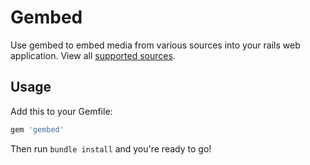 # Gembed
Use gembed to embed media from various sources into your rails web application. View all [supported sources](https://github.com/iJohnPaul/gembed/wiki/Supported-Sources). 

## Usage
Add this to your Gemfile:
```ruby
gem 'gembed'
```
Then run `bundle install` and you're ready to go!
